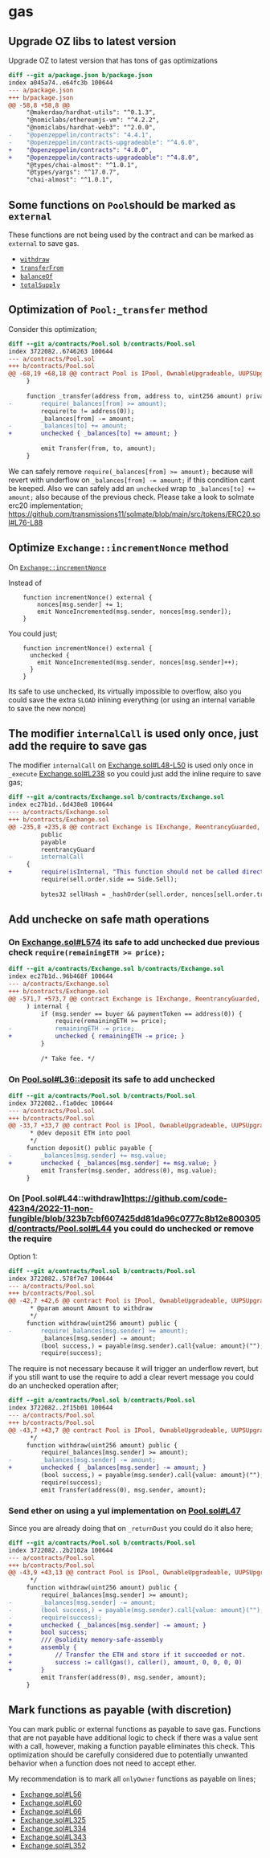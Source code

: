 # gas

## Upgrade OZ libs to latest version

Upgrade OZ to latest version that has tons of gas optimizations 

```diff
diff --git a/package.json b/package.json
index a045a74..e64fc3b 100644
--- a/package.json
+++ b/package.json
@@ -58,8 +58,8 @@
     "@makerdao/hardhat-utils": "^0.1.3",
     "@nomiclabs/ethereumjs-vm": "^4.2.2",
     "@nomiclabs/hardhat-web3": "^2.0.0",
-    "@openzeppelin/contracts": "4.4.1",
-    "@openzeppelin/contracts-upgradeable": "^4.6.0",
+    "@openzeppelin/contracts": "4.8.0",
+    "@openzeppelin/contracts-upgradeable": "^4.8.0",
     "@types/chai-almost": "^1.0.1",
     "@types/yargs": "^17.0.7",
     "chai-almost": "^1.0.1",
```



## Some functions on `Pool`should be marked as `external`

These functions are not being used by the contract and can be marked as `external` to save gas.
- [`withdraw`](https://github.com/code-423n4/2022-11-non-fungible/blob/323b7cbf607425dd81da96c0777c8b12e800305d/contracts/Pool.sol#L44)
- [`transferFrom`](https://github.com/code-423n4/2022-11-non-fungible/blob/323b7cbf607425dd81da96c0777c8b12e800305d/contracts/Pool.sol#L58)
- [`balanceOf`](https://github.com/code-423n4/2022-11-non-fungible/blob/323b7cbf607425dd81da96c0777c8b12e800305d/contracts/Pool.sol#L79)
- [`totalSupply`](https://github.com/code-423n4/2022-11-non-fungible/blob/323b7cbf607425dd81da96c0777c8b12e800305d/contracts/Pool.sol#L83)

## Optimization of `Pool:_transfer` method

Consider this optimization;
```diff
diff --git a/contracts/Pool.sol b/contracts/Pool.sol
index 3722082..6746263 100644
--- a/contracts/Pool.sol
+++ b/contracts/Pool.sol
@@ -68,19 +68,18 @@ contract Pool is IPool, OwnableUpgradeable, UUPSUpgradeable {
     }
 
     function _transfer(address from, address to, uint256 amount) private {
-        require(_balances[from] >= amount);
         require(to != address(0));
         _balances[from] -= amount;
-        _balances[to] += amount;
+        unchecked { _balances[to] += amount; }
 
         emit Transfer(from, to, amount);
     }
```

We can safely remove `require(_balances[from] >= amount);` because will revert with underflow on `_balances[from] -= amount;` if this condition cant be keeped.
Also we can safely add an `unchecked` wrap to `_balances[to] += amount;` also because of the previous check.
Please take a look to solmate erc20 implementation;
https://github.com/transmissions11/solmate/blob/main/src/tokens/ERC20.sol#L76-L88

## Optimize `Exchange::incrementNonce` method

On [`Exchange::incrementNonce`](https://github.com/code-423n4/2022-11-non-fungible/blob/323b7cbf607425dd81da96c0777c8b12e800305d/contracts/Exchange.sol#L315-L318)

Instead of
```
    function incrementNonce() external {
        nonces[msg.sender] += 1;
        emit NonceIncremented(msg.sender, nonces[msg.sender]);
    }
```
You could just;
```
    function incrementNonce() external {
      unchecked {
        emit NonceIncremented(msg.sender, nonces[msg.sender]++);
      }
    }
```
Its safe to use unchecked, its virtually impossible to overflow, also you could save the extra `SLOAD` inlining everything (or using an internal variable to save the new nonce)

## The modifier `internalCall` is used only once, just add the require to save gas
The modifier `internalCall` on [Exchange.sol#L48-L50](https://github.com/code-423n4/2022-11-non-fungible/blob/323b7cbf607425dd81da96c0777c8b12e800305d/contracts/Exchange.sol#L48-L50) is used only once in `_execute` [Exchange.sol#L238](https://github.com/code-423n4/2022-11-non-fungible/blob/323b7cbf607425dd81da96c0777c8b12e800305d/contracts/Exchange.sol#L238) so you could just add the inline require to save gas;

```diff
diff --git a/contracts/Exchange.sol b/contracts/Exchange.sol
index ec27b1d..6d438e8 100644
--- a/contracts/Exchange.sol
+++ b/contracts/Exchange.sol
@@ -235,8 +235,8 @@ contract Exchange is IExchange, ReentrancyGuarded, EIP712, OwnableUpgradeable, U
         public
         payable
         reentrancyGuard
-        internalCall
     {
+        require(isInternal, "This function should not be called directly");
         require(sell.order.side == Side.Sell);
 
         bytes32 sellHash = _hashOrder(sell.order, nonces[sell.order.trader]);
```

## Add unchecke on safe math operations
### On [Exchange.sol#L574](https://github.com/code-423n4/2022-11-non-fungible/blob/323b7cbf607425dd81da96c0777c8b12e800305d/contracts/Exchange.sol#L574) its safe to add unchecked due previous check `require(remainingETH >= price);`
```diff
diff --git a/contracts/Exchange.sol b/contracts/Exchange.sol
index ec27b1d..96b468f 100644
--- a/contracts/Exchange.sol
+++ b/contracts/Exchange.sol
@@ -571,7 +573,7 @@ contract Exchange is IExchange, ReentrancyGuarded, EIP712, OwnableUpgradeable, U
     ) internal {
         if (msg.sender == buyer && paymentToken == address(0)) {
             require(remainingETH >= price);
-            remainingETH -= price;
+            unchecked { remainingETH -= price; }
         }
 
         /* Take fee. */
```

### On [Pool.sol#L36::deposit](https://github.com/code-423n4/2022-11-non-fungible/blob/323b7cbf607425dd81da96c0777c8b12e800305d/contracts/Pool.sol#L36) its safe to add unchecked
```diff
diff --git a/contracts/Pool.sol b/contracts/Pool.sol
index 3722082..f1a0dec 100644
--- a/contracts/Pool.sol
+++ b/contracts/Pool.sol
@@ -33,7 +33,7 @@ contract Pool is IPool, OwnableUpgradeable, UUPSUpgradeable {
      * @dev deposit ETH into pool
      */
     function deposit() public payable {
-        _balances[msg.sender] += msg.value;
+        unchecked { _balances[msg.sender] += msg.value; }
         emit Transfer(msg.sender, address(0), msg.value);
     }
```

### On [Pool.sol#L44::withdraw]https://github.com/code-423n4/2022-11-non-fungible/blob/323b7cbf607425dd81da96c0777c8b12e800305d/contracts/Pool.sol#L44 you could do unchecked or remove the require

Option 1:
```diff
diff --git a/contracts/Pool.sol b/contracts/Pool.sol
index 3722082..578f7e7 100644
--- a/contracts/Pool.sol
+++ b/contracts/Pool.sol
@@ -42,7 +42,6 @@ contract Pool is IPool, OwnableUpgradeable, UUPSUpgradeable {
      * @param amount Amount to withdraw
      */
     function withdraw(uint256 amount) public {
-        require(_balances[msg.sender] >= amount);
         _balances[msg.sender] -= amount;
         (bool success,) = payable(msg.sender).call{value: amount}("");
         require(success);
```
The require is not necessary because it will trigger an underflow revert, but if you still want to use the require to add a clear revert message you could do an unchecked operation after;

```diff
diff --git a/contracts/Pool.sol b/contracts/Pool.sol
index 3722082..2f15b01 100644
--- a/contracts/Pool.sol
+++ b/contracts/Pool.sol
@@ -43,7 +43,7 @@ contract Pool is IPool, OwnableUpgradeable, UUPSUpgradeable {
      */
     function withdraw(uint256 amount) public {
         require(_balances[msg.sender] >= amount);
-        _balances[msg.sender] -= amount;
+        unchecked { _balances[msg.sender] -= amount; }
         (bool success,) = payable(msg.sender).call{value: amount}("");
         require(success);
         emit Transfer(address(0), msg.sender, amount);
```

### Send ether on using a yul implementation on [Pool.sol#L47](https://github.com/code-423n4/2022-11-non-fungible/blob/323b7cbf607425dd81da96c0777c8b12e800305d/contracts/Pool.sol#L47)

Since you are already doing that on `_returnDust` you could do it also here;
```diff
diff --git a/contracts/Pool.sol b/contracts/Pool.sol
index 3722082..2b2102a 100644
--- a/contracts/Pool.sol
+++ b/contracts/Pool.sol
@@ -43,9 +43,13 @@ contract Pool is IPool, OwnableUpgradeable, UUPSUpgradeable {
      */
     function withdraw(uint256 amount) public {
         require(_balances[msg.sender] >= amount);
-        _balances[msg.sender] -= amount;
-        (bool success,) = payable(msg.sender).call{value: amount}("");
-        require(success);
+        unchecked { _balances[msg.sender] -= amount; }
+        bool success;
+        /// @solidity memory-safe-assembly
+        assembly {
+            // Transfer the ETH and store if it succeeded or not.
+            success := call(gas(), caller(), amount, 0, 0, 0, 0)
+        }
         emit Transfer(address(0), msg.sender, amount);
     }

```


## Mark functions as payable (with discretion)
You can mark public or external functions as payable to save gas. Functions that are not payable have additional logic to check if there was a value sent with a call, however, making a function payable eliminates this check. This optimization should be carefully considered due to potentially unwanted behavior when a function does not need to accept ether.

My recommendation is to mark all `onlyOwner` functions as payable on lines;
- [Exchange.sol#L56](https://github.com/code-423n4/2022-11-non-fungible/blob/323b7cbf607425dd81da96c0777c8b12e800305d/contracts/Exchange.sol#L56)
- [Exchange.sol#L60](https://github.com/code-423n4/2022-11-non-fungible/blob/323b7cbf607425dd81da96c0777c8b12e800305d/contracts/Exchange.sol#L60)
- [Exchange.sol#L66](https://github.com/code-423n4/2022-11-non-fungible/blob/323b7cbf607425dd81da96c0777c8b12e800305d/contracts/Exchange.sol#L66)
- [Exchange.sol#L325](https://github.com/code-423n4/2022-11-non-fungible/blob/323b7cbf607425dd81da96c0777c8b12e800305d/contracts/Exchange.sol#L325)
- [Exchange.sol#L334](https://github.com/code-423n4/2022-11-non-fungible/blob/323b7cbf607425dd81da96c0777c8b12e800305d/contracts/Exchange.sol#L334)
- [Exchange.sol#L343](https://github.com/code-423n4/2022-11-non-fungible/blob/323b7cbf607425dd81da96c0777c8b12e800305d/contracts/Exchange.sol#L343)
- [Exchange.sol#L352](https://github.com/code-423n4/2022-11-non-fungible/blob/323b7cbf607425dd81da96c0777c8b12e800305d/contracts/Exchange.sol#L352)


